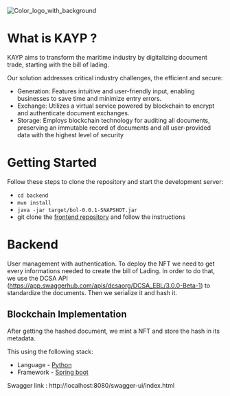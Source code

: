 ![Color_logo_with_background](https://github.com/theocerdan/kayp_ebl_api/assets/117669219/36bba7d8-8489-4d0b-9271-71cb17b976f0)

# What is KAYP ?

KAYP aims to transform the maritime industry by digitalizing document trade, starting with the bill of lading.

Our solution addresses critical industry challenges, the efficient and secure:

- Generation: Features intuitive and user-friendly input, enabling businesses to save time and minimize entry errors.
- Exchange: Utilizes a virtual service powered by blockchain to encrypt and authenticate document exchanges.
- Storage: Employs blockchain technology for auditing all documents, preserving an immutable record of documents and all user-provided data with the highest level of security

# Getting Started

Follow these steps to clone the repository and start the development server:

- `cd backend`
- `mvn install`
- `java -jar target/bol-0.0.1-SNAPSHOT.jar`
- git clone the [frontend repository](https://github.com/theocerdan/frontend_kayp/) and follow the instructions

# Backend
User management with authentication.
To deploy the NFT we need to get every informations needed to create the bill of Lading. 
In order to do that, we use the DCSA API (https://app.swaggerhub.com/apis/dcsaorg/DCSA_EBL/3.0.0-Beta-1) to standardize the documents. Then we serialize it and hash it.

## Blockchain Implementation
After getting the hashed document, we mint a NFT and store the hash in its metadata.

This using the following stack:

- Language - [Python](https://www.python.org/)
- Framework - [Spring boot](https://spring.io/)

Swagger link : http://localhost:8080/swagger-ui/index.html
